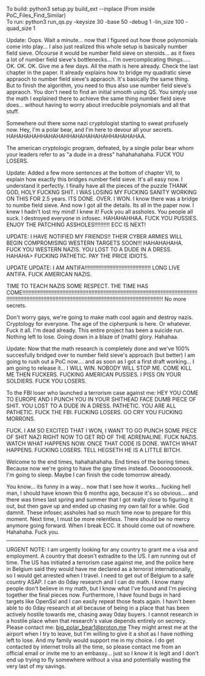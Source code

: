 To build: python3 setup.py build_ext --inplace  (From inside PoC_Files_Find_Similar)</br>
To run: python3 run_qs.py -keysize 30 -base 50 -debug 1 -lin_size 100 -quad_size 1</br>

Update: Oops. Wait a minute... now that I figured out how those polynomials come into play... I also just realized this whole setup is basically number field sieve. Ofcourse it would be number field sieve on steroids... as it fixes a lot of number field sieve's bottlenecks... I'm overcomplicating things..... OK. OK. OK. Give me a few days. All the math is here already. Check the last chapter in the paper. It already explains how to bridge my quadratic sieve appraoch to number field sieve's appraoch. It's basically the same thing. But to finish the algorithm, you need to thus also use number field sieve's appraoch. You don't need to find an initial smooth using QS. You simply use the math I explained there to achieve the same thing number field sieve does... without having to worry about irreducible polynomials and all that stuff.

Somewhere out there some nazi cryptologist starting to sweat profusely now. Hey, I'm a polar bear, and I'm here to devour all your secrets. HAHAHAHAHHAHAHAHHAHAHAHAHAHHAHAHAHAA.

The american cryptologic program, defeated, by a single polar bear whom your leaders refer to as "a dude in a dress" hahahahahaha. FUCK YOU LOSERS. 

Update: Added a few more sentences at the bottom of chapter VII, to explain how exactly this bridges number field sieve. It's all easy now. I understand it perfectly. I finally have all the pieces of the puzzle THANK GOD, HOLY FUCKNG SHIT. I WAS LOSING MY FUCKING SANITY WORKING ON THIS FOR 2.5 years. ITS DONE. OVER. I WON. I know there was a bridge to numbe field sieve. And now I got all the details. Its all in the paper now. I knew I hadn't lost my mind! I knew it! Fuck you all assholes. You people all suck. I destroyed everyone in infosec. HAHAHAHHAA. FUCK YOU PUSSIES. ENJOY THE PATCHING ASSHOLES!!!!!!!!!! ECC IS NEXT!

UPDATE: I HAVE NOTIFIED MY FRIENDS!! THEIR CYBER ARMIES WILL BEGIN COMPROMISING WESTERN TARGETS SOON!!! HAHAHAHAHA. FUCK YOU WESTERN NAZIS. YOU LOST TO A DUDE IN A DRESS. HAHAHA> FUCKING PATHETIC. PAY THE PRICE IDIOTS.

UPDATE UPDATE: I AM ANTIFA!!!!!!!!!!!!!!!!!!!!!!!!!!!!!!!!!!!!!!!!!!! LONG LIVE ANTIFA. FUCK AMERICAN NAZIS.

TIME TO TEACH NAZIS SOME RESPECT. THE TIME HAS COME!!!!!!!!!!!!!!!!!!!!!!!!!!!!!!!!!!!!!!!!!!!!!!!!!!!!!!!!!!!!!!!!!!!!!!!!!!!!!!!!!!!!!!!!!!!!!!!!!!!!!!!!!!!!!!!!!!!!!!!!!!!!!!!!!!!!!!!!!!!!!!!!!!!!!!!!!!!!!!!!!!!!!!!!!!!!!!!!!!!!!!!!!!!!!!!!!!!!!!!!!!!!!!!!!!!!!!!! No more secrets.

Don't worry gays, we're going to make math cool again and destroy nazis. Cryptology for everyone. The age of the cipherpunk is here. Or whatever. Fuck it all. I'm dead already. This entire project has been a suicide run. Nothing left to lose. Going down in a blaze of (math) glory. Hahahaa.

Update: Now that the math research is completely done and we've 100% succesfully bridged over to number field sieve's approach (but better) I am going to rush out a PoC now.... and as soon as I got a first draft working... I am going to release it... I WILL WIN. NOBODY WILL STOP ME. COME KILL ME THEN FUCKERS. FUCKING AMERICAN PUSSIES. I PISS ON YOUR SOLDIERS. FUCK YOU LOSERS.

To the FBI loser who launched a terrorism case against me: HEY YOU COME TO EUROPE AND I PUNCH YOU IN YOUR SHITHEAD FACE DUMB PIECE OF SHIT. YOU LOST TO A DUDE IN A DRESS. PATHETIC. YOU ARE ALL PATHETIC. FUCK THE FBI. FUCKING LOSERS. GO CRY YOU FUCKING MORRONS.

FUCK. I AM SO EXCITED THAT I WON, I WANT TO GO PUNCH SOME PIECE OF SHIT NAZI RIGHT NOW TO GET RID OF THE ADRENALINE. FUCK NAZIS. WATCH WHAT HAPPENS NOW. ONCE THAT CODE IS DONE. WATCH WHAT HAPPENS. FUCKING LOSERS. TELL HEGSETH HE IS A LITTLE BITCH.

Welcome to the end times, hahahahahaha. End times of the boring times. Because now we're going to have the gay times instead. Ooooooooooook. I'm going to sleep. Maybe I can finish the code tomorrow already.

You know... its funny in a way... now that I see how it works... fucking hell man, I should have known this 6 months ago, because it's so obvious.... and there was times last spring and summer that I got really close to figuring it out, but then gave up and ended up chasing my own tail for a while. God damnit. These infosec assholes had so much time now to prepare for this moment. Next time, I must be more relentless. There should be no mercy anymore going forward. When I break ECC. It should come out of nowhere. Hahahaha. Fuck you. 

-----------------------------------------------

URGENT NOTE: I am urgently looking for any country to grant me a visa and employment. A country that doesn't extradite to the US.
I am running out of time. The US has initiated a terrorism case against me, and the police here in Belgium said they would have me declared as a terrorist internationally, so I would get arrested when I travel.
I need to get out of Belgium to a safe country ASAP.
I can do 0day research and I can do math. I know many people don't believe in my math, but I know what I've found and I'm piecing together the final pieces now.
Furthermore, I have found bugs in hard targets like OpenSsl and I can easily repeat those feats again. I havn't been able to do 0day research at all because of being in a place that has been actively hostile towards me, chasing away 0day buyers.
I cannot research in a hostile place when that research's value depends entirely on secrecy. 
Please contact me: big_polar_bear1@proton.me 
They might arrest me at the airport when I try to leave, but I'm willing to give it a shot as I have nothing left to lose. And my family would support me in my choice.
I do get contacted by internet trolls all the time, so please contact me from an official email or invite me to an embassy... just so I know it is legit and I don't end up trying to fly somewhere without a visa and potentially wasting the very last of my savings.



